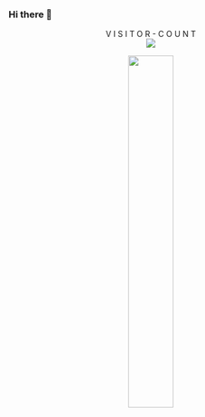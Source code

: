 ### Hi there 👋

<!--
**tprvx/tprvx** is a ✨ _special_ ✨ repository because its `README.md` (this file) appears on your GitHub profile.

Here are some ideas to get you started:

- 🔭 I’m currently working on ...
- 🌱 I’m currently learning ...
- 👯 I’m looking to collaborate on ...
- 🤔 I’m looking for help with ...
- 💬 Ask me about ...
- 📫 How to reach me: ...
- 😄 Pronouns: ...
- ⚡ Fun fact: ...
-->

<p align="center"> 
  V I S I T O R - C O U N T<br>
  <img src="https://profile-counter.glitch.me/tprvx/count.svg"/>
</p>

<p align="center">
<img src="https://github-readme-stats.vercel.app/api/top-langs/?username=tprvx&layout=compact"width="40%"/> 
</p>
